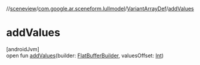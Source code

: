 //[sceneview](../../../index.md)/[com.google.ar.sceneform.lullmodel](../index.md)/[VariantArrayDef](index.md)/[addValues](add-values.md)

# addValues

[androidJvm]\
open fun [addValues](add-values.md)(builder: [FlatBufferBuilder](../../com.google.flatbuffers/-flat-buffer-builder/index.md), valuesOffset: [Int](https://kotlinlang.org/api/latest/jvm/stdlib/kotlin/-int/index.html))

